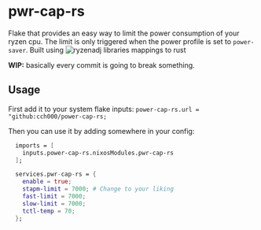 # pwr-cap-rs

Flake that provides an easy way to limit the power consumption of your ryzen cpu.
The limit is only triggered when the power profile is set to `power-saver`.
Built using ![ryzenadj libraries mappings to rust](https://crates.io/crates/libryzenadj)

**WIP:** basically every commit is going to break something.

## Usage

First add it to your system flake inputs:
`power-cap-rs.url = "github:cch000/power-cap-rs;`

Then you can use it by adding somewhere in your config:

```nix
  imports = [
    inputs.power-cap-rs.nixosModules.pwr-cap-rs
  ];

  services.pwr-cap-rs = {
    enable = true;
    stapm-limit = 7000; # Change to your liking
    fast-limit = 7000;
    slow-limit = 7000;
    tctl-temp = 70;
  };

```